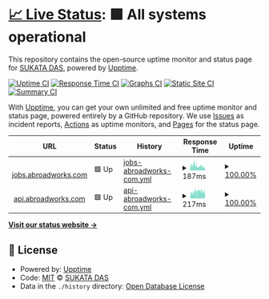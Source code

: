 # [📈 Live Status](https://sukanta21.github.io/up): <!--live status--> **🟩 All systems operational**

This repository contains the open-source uptime monitor and status page for [SUKATA DAS](https://sukanta21.github.io/up), powered by [Upptime](https://github.com/upptime/upptime).

[![Uptime CI](https://github.com/sukanta21/up/workflows/Uptime%20CI/badge.svg)](https://github.com/sukanta21/up/actions?query=workflow%3A%22Uptime+CI%22)
[![Response Time CI](https://github.com/sukanta21/up/workflows/Response%20Time%20CI/badge.svg)](https://github.com/sukanta21/up/actions?query=workflow%3A%22Response+Time+CI%22)
[![Graphs CI](https://github.com/sukanta21/up/workflows/Graphs%20CI/badge.svg)](https://github.com/sukanta21/up/actions?query=workflow%3A%22Graphs+CI%22)
[![Static Site CI](https://github.com/sukanta21/up/workflows/Static%20Site%20CI/badge.svg)](https://github.com/sukanta21/up/actions?query=workflow%3A%22Static+Site+CI%22)
[![Summary CI](https://github.com/sukanta21/up/workflows/Summary%20CI/badge.svg)](https://github.com/sukanta21/up/actions?query=workflow%3A%22Summary+CI%22)

With [Upptime](https://upptime.js.org), you can get your own unlimited and free uptime monitor and status page, powered entirely by a GitHub repository. We use [Issues](https://github.com/sukanta21/up/issues) as incident reports, [Actions](https://github.com/sukanta21/up/actions) as uptime monitors, and [Pages](https://sukanta21.github.io/up) for the status page.

<!--start: status pages-->
<!-- This summary is generated by Upptime (https://github.com/upptime/upptime) -->
<!-- Do not edit this manually, your changes will be overwritten -->
<!-- prettier-ignore -->
| URL | Status | History | Response Time | Uptime |
| --- | ------ | ------- | ------------- | ------ |
| <img alt="" src="https://jobsaas.co.in/_next/static/media/logo-centered.7244b026.svg" height="13"> [jobs.abroadworks.com](https://jobs.abroadworks.com) | 🟩 Up | [jobs-abroadworks-com.yml](https://github.com/sukanta21/up/commits/HEAD/history/jobs-abroadworks-com.yml) | <details><summary><img alt="Response time graph" src="./graphs/jobs-abroadworks-com/response-time-week.png" height="20"> 187ms</summary><br><a href="https://sukanta21.github.io/up/history/jobs-abroadworks-com"><img alt="Response time 218" src="https://img.shields.io/endpoint?url=https%3A%2F%2Fraw.githubusercontent.com%2Fsukanta21%2Fup%2FHEAD%2Fapi%2Fjobs-abroadworks-com%2Fresponse-time.json"></a><br><a href="https://sukanta21.github.io/up/history/jobs-abroadworks-com"><img alt="24-hour response time 138" src="https://img.shields.io/endpoint?url=https%3A%2F%2Fraw.githubusercontent.com%2Fsukanta21%2Fup%2FHEAD%2Fapi%2Fjobs-abroadworks-com%2Fresponse-time-day.json"></a><br><a href="https://sukanta21.github.io/up/history/jobs-abroadworks-com"><img alt="7-day response time 187" src="https://img.shields.io/endpoint?url=https%3A%2F%2Fraw.githubusercontent.com%2Fsukanta21%2Fup%2FHEAD%2Fapi%2Fjobs-abroadworks-com%2Fresponse-time-week.json"></a><br><a href="https://sukanta21.github.io/up/history/jobs-abroadworks-com"><img alt="30-day response time 220" src="https://img.shields.io/endpoint?url=https%3A%2F%2Fraw.githubusercontent.com%2Fsukanta21%2Fup%2FHEAD%2Fapi%2Fjobs-abroadworks-com%2Fresponse-time-month.json"></a><br><a href="https://sukanta21.github.io/up/history/jobs-abroadworks-com"><img alt="1-year response time 218" src="https://img.shields.io/endpoint?url=https%3A%2F%2Fraw.githubusercontent.com%2Fsukanta21%2Fup%2FHEAD%2Fapi%2Fjobs-abroadworks-com%2Fresponse-time-year.json"></a></details> | <details><summary><a href="https://sukanta21.github.io/up/history/jobs-abroadworks-com">100.00%</a></summary><a href="https://sukanta21.github.io/up/history/jobs-abroadworks-com"><img alt="All-time uptime 99.98%" src="https://img.shields.io/endpoint?url=https%3A%2F%2Fraw.githubusercontent.com%2Fsukanta21%2Fup%2FHEAD%2Fapi%2Fjobs-abroadworks-com%2Fuptime.json"></a><br><a href="https://sukanta21.github.io/up/history/jobs-abroadworks-com"><img alt="24-hour uptime 100.00%" src="https://img.shields.io/endpoint?url=https%3A%2F%2Fraw.githubusercontent.com%2Fsukanta21%2Fup%2FHEAD%2Fapi%2Fjobs-abroadworks-com%2Fuptime-day.json"></a><br><a href="https://sukanta21.github.io/up/history/jobs-abroadworks-com"><img alt="7-day uptime 100.00%" src="https://img.shields.io/endpoint?url=https%3A%2F%2Fraw.githubusercontent.com%2Fsukanta21%2Fup%2FHEAD%2Fapi%2Fjobs-abroadworks-com%2Fuptime-week.json"></a><br><a href="https://sukanta21.github.io/up/history/jobs-abroadworks-com"><img alt="30-day uptime 100.00%" src="https://img.shields.io/endpoint?url=https%3A%2F%2Fraw.githubusercontent.com%2Fsukanta21%2Fup%2FHEAD%2Fapi%2Fjobs-abroadworks-com%2Fuptime-month.json"></a><br><a href="https://sukanta21.github.io/up/history/jobs-abroadworks-com"><img alt="1-year uptime 99.98%" src="https://img.shields.io/endpoint?url=https%3A%2F%2Fraw.githubusercontent.com%2Fsukanta21%2Fup%2FHEAD%2Fapi%2Fjobs-abroadworks-com%2Fuptime-year.json"></a></details>
| <img alt="" src="https://jobsaas.co.in/_next/static/media/logo-centered.7244b026.svg" height="13"> [api.abroadworks.com](https://api.abroadworks.com) | 🟩 Up | [api-abroadworks-com.yml](https://github.com/sukanta21/up/commits/HEAD/history/api-abroadworks-com.yml) | <details><summary><img alt="Response time graph" src="./graphs/api-abroadworks-com/response-time-week.png" height="20"> 217ms</summary><br><a href="https://sukanta21.github.io/up/history/api-abroadworks-com"><img alt="Response time 215" src="https://img.shields.io/endpoint?url=https%3A%2F%2Fraw.githubusercontent.com%2Fsukanta21%2Fup%2FHEAD%2Fapi%2Fapi-abroadworks-com%2Fresponse-time.json"></a><br><a href="https://sukanta21.github.io/up/history/api-abroadworks-com"><img alt="24-hour response time 196" src="https://img.shields.io/endpoint?url=https%3A%2F%2Fraw.githubusercontent.com%2Fsukanta21%2Fup%2FHEAD%2Fapi%2Fapi-abroadworks-com%2Fresponse-time-day.json"></a><br><a href="https://sukanta21.github.io/up/history/api-abroadworks-com"><img alt="7-day response time 217" src="https://img.shields.io/endpoint?url=https%3A%2F%2Fraw.githubusercontent.com%2Fsukanta21%2Fup%2FHEAD%2Fapi%2Fapi-abroadworks-com%2Fresponse-time-week.json"></a><br><a href="https://sukanta21.github.io/up/history/api-abroadworks-com"><img alt="30-day response time 214" src="https://img.shields.io/endpoint?url=https%3A%2F%2Fraw.githubusercontent.com%2Fsukanta21%2Fup%2FHEAD%2Fapi%2Fapi-abroadworks-com%2Fresponse-time-month.json"></a><br><a href="https://sukanta21.github.io/up/history/api-abroadworks-com"><img alt="1-year response time 215" src="https://img.shields.io/endpoint?url=https%3A%2F%2Fraw.githubusercontent.com%2Fsukanta21%2Fup%2FHEAD%2Fapi%2Fapi-abroadworks-com%2Fresponse-time-year.json"></a></details> | <details><summary><a href="https://sukanta21.github.io/up/history/api-abroadworks-com">100.00%</a></summary><a href="https://sukanta21.github.io/up/history/api-abroadworks-com"><img alt="All-time uptime 100.00%" src="https://img.shields.io/endpoint?url=https%3A%2F%2Fraw.githubusercontent.com%2Fsukanta21%2Fup%2FHEAD%2Fapi%2Fapi-abroadworks-com%2Fuptime.json"></a><br><a href="https://sukanta21.github.io/up/history/api-abroadworks-com"><img alt="24-hour uptime 100.00%" src="https://img.shields.io/endpoint?url=https%3A%2F%2Fraw.githubusercontent.com%2Fsukanta21%2Fup%2FHEAD%2Fapi%2Fapi-abroadworks-com%2Fuptime-day.json"></a><br><a href="https://sukanta21.github.io/up/history/api-abroadworks-com"><img alt="7-day uptime 100.00%" src="https://img.shields.io/endpoint?url=https%3A%2F%2Fraw.githubusercontent.com%2Fsukanta21%2Fup%2FHEAD%2Fapi%2Fapi-abroadworks-com%2Fuptime-week.json"></a><br><a href="https://sukanta21.github.io/up/history/api-abroadworks-com"><img alt="30-day uptime 100.00%" src="https://img.shields.io/endpoint?url=https%3A%2F%2Fraw.githubusercontent.com%2Fsukanta21%2Fup%2FHEAD%2Fapi%2Fapi-abroadworks-com%2Fuptime-month.json"></a><br><a href="https://sukanta21.github.io/up/history/api-abroadworks-com"><img alt="1-year uptime 100.00%" src="https://img.shields.io/endpoint?url=https%3A%2F%2Fraw.githubusercontent.com%2Fsukanta21%2Fup%2FHEAD%2Fapi%2Fapi-abroadworks-com%2Fuptime-year.json"></a></details>

<!--end: status pages-->

[**Visit our status website →**](https://sukanta21.github.io/up)

## 📄 License

- Powered by: [Upptime](https://github.com/upptime/upptime)
- Code: [MIT](./LICENSE) © [SUKATA DAS](https://sukanta21.github.io/up)
- Data in the `./history` directory: [Open Database License](https://opendatacommons.org/licenses/odbl/1-0/)
